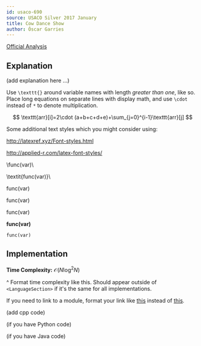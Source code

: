 ```yaml
---
id: usaco-690
source: USACO Silver 2017 January
title: Cow Dance Show
author: Óscar Garries
---
```


[Official Analysis](http://www.usaco.org/current/data/sol_cowdance_silver_jan17.html)

## Explanation

(add explanation here ...)

Use `\texttt{}` around variable names with length *greater than one*, like so. Place long equations on separate lines with display math, and use `\cdot` instead of `*` to denote multiplication.

$$
\texttt{arr}[i]=2\cdot (a+b+c+d+e)+\sum_{j=0}^{i-1}\texttt{arr}[j]
$$

Some additional text styles which you might consider using:

http://latexref.xyz/Font-styles.html

http://applied-r.com/latex-font-styles/


\func(var)\

\\textit{func(var)}\

$\textrm{func(var)}$

$\text{func(var)}$

$\textsf{func(var)}$

$\textbf{func(var)}$

$\texttt{func(var)}$

## Implementation

**Time Complexity:** $\mathcal{O}(N\log^2N)$

^ Format time complexity like this. Should appear outside of `<LanguageSection>` if it's the same for all implementations.

If you need to link to a module, format your link like [this](/silver/binary-search) instead of [this](https://usaco.guide/silver/binary-search).

<LanguageSection>

<CPPSection>

(add cpp code)

</CPPSection>

<PySection>

(if you have Python code)

</PySection>

<JavaSection>

(if you have Java code)

</JavaSection>

</LanguageSection>

